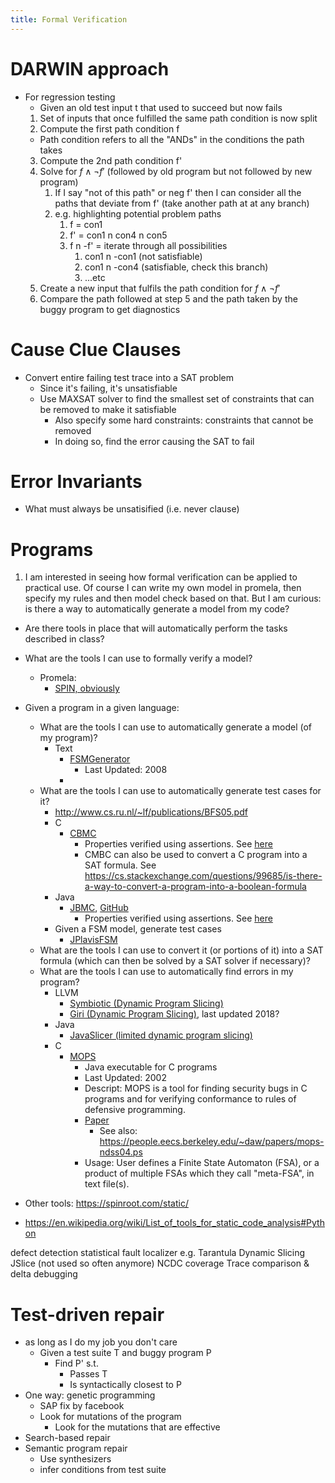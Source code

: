 ```yaml
---
title: Formal Verification
---
```


# DARWIN approach
* For regression testing
  * Given an old test input t that used to succeed but now fails
  1. Set of inputs that once fulfilled the same path condition is now split
  2. Compute the first path condition f
    * Path condition refers to all the "ANDs" in the conditions the path takes
  3. Compute the 2nd path condition f'
  4. Solve for $f \wedge \neg f'$ (followed by old program but not followed by new program)
     1. If I say "not of this path" or neg f' then I can consider all the paths that deviate from f' (take another path at at any branch)
     2. e.g. highlighting potential problem paths
        1. f = con1
        2. f' = con1 n con4 n con5
        3. f n -f' = iterate through all possibilities
           1. con1 n -con1 (not satisfiable)
           2. con1 n -con4 (satisfiable, check this branch)
           3. ...etc
  5. Create a new input that fulfils the path condition for $f \wedge \neg f'$
  6. Compare the path followed at step 5 and the path taken by the buggy program to get diagnostics

# Cause Clue Clauses
* Convert entire failing test trace into a SAT problem
  * Since it's failing, it's unsatisfiable
  * Use MAXSAT solver to find the smallest set of constraints that can be removed to make it satisfiable
    * Also specify some hard constraints: constraints that cannot be removed 
    * In doing so, find the error causing the SAT to fail

# Error Invariants
* What must always be unsatisified (i.e. never clause)

# Programs
1. I am interested in seeing how formal verification can be applied to practical use. Of course I can write my own model in promela, then specify my rules and then model check based on that. But I am curious: is there a way to automatically generate a model from my code?
  * Are there tools in place that will automatically perform the tasks described in class?
  * What are the tools I can use to formally verify a model?
    * Promela:
      * [SPIN, obviously](https://github.com/nimble-code/Spin)
  * Given a program in a given language:
    * What are the tools I can use to automatically generate a model (of my program)?
      * Text
        * [FSMGenerator](http://fsmgenerator.sourceforge.net/)
          * Last Updated: 2008
        * 
    * What are the tools I can use to automatically generate test cases for it?
      * http://www.cs.ru.nl/~lf/publications/BFS05.pdf
      * C
        * [CBMC](https://www.cprover.org/cbmc/)
          * Properties verified using assertions. See [here](http://www.cprover.org/cprover-manual/properties/)
          * CMBC can also be used to convert a C program into a SAT formula. See https://cs.stackexchange.com/questions/99685/is-there-a-way-to-convert-a-program-into-a-boolean-formula
      * Java
        * [JBMC](http://www.cprover.org/jbmc/), [GitHub](https://github.com/diffblue/cbmc)
          * Properties verified using assertions. See [here](http://www.cprover.org/cprover-manual/properties/)
      * Given a FSM model, generate test cases
        * [JPlavisFSM](https://www.scielo.br/scielo.php?script=sci_arttext&pid=S2175-91462014000400447)
    * What are the tools I can use to convert it (or portions of it) into a SAT formula (which can then be solved by a SAT solver if necessary)?
    * What are the tools I can use to automatically find errors in my program?
      * LLVM
        * [Symbiotic (Dynamic Program Slicing)](https://github.com/staticafi/symbiotic) 
        * [Giri (Dynamic Program Slicing)](https://github.com/liuml07/giri), last updated 2018?
      * Java
        * [JavaSlicer (limited dynamic program slicing)](https://github.com/backes/javaslicer)
      * C
        * [MOPS](http://people.eecs.berkeley.edu/~daw/mops/)
          * Java executable for C programs
          * Last Updated: 2002
          * Descript: MOPS is a tool for finding security bugs in C programs and for verifying conformance to rules of defensive programming.
          * [Paper](http://people.eecs.berkeley.edu/~daw/papers/mops-ccs02.pdf)
            * See also: https://people.eecs.berkeley.edu/~daw/papers/mops-ndss04.ps
          * Usage: User defines a Finite State Automaton (FSA), or a product of multiple FSAs which they call "meta-FSA", in text file(s).

* Other tools: https://spinroot.com/static/
* https://en.wikipedia.org/wiki/List_of_tools_for_static_code_analysis#Python

defect detection
statistical fault localizer e.g. Tarantula
Dynamic Slicing JSlice (not used so often anymore)
NCDC coverage
Trace comparison & delta debugging

# Test-driven repair
* as long as I do my job you don't care
  * Given a test suite T and buggy program P
    * Find P' s.t.
      * Passes T
      * Is syntactically closest to P
* One way: genetic programming
  * SAP fix by facebook
  * Look for mutations of the program
    * Look for the mutations that are effective
* Search-based repair
* Semantic program repair
  * Use synthesizers
  * infer conditions from test suite